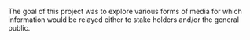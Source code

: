 The goal of this project was to explore various forms of media for which information would be relayed either to stake holders and/or the general public.

